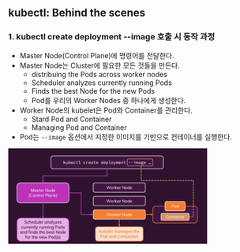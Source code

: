 ## kubectl: Behind the scenes

### 1. kubectl create deployment --image 호출 시 동작 과정

* Master Node(Control Plane)에 명령어를 전달한다.
* Master Node는 Cluster에 필요한 모든 것들을 만든다.
    * distribuing the Pods across worker nodes
    * Scheduler analyzes currently running Pods
    * Finds the best Node for the new Pods
    * Pod를 우리의 Worker Nodes 중 하나에게 생성한다.
* Worker Node의 kubelet은 Pod와 Container를 관리한다.
    * Stard Pod and Container
    * Managing Pod and Container 
* Pod는 `--image` 옵션에서 지정한 이미지를 기반으로 컨테이너를 실행한다. 

<img src="../images/kubectl-behind-the-scenes-1.png" width="80%" />
